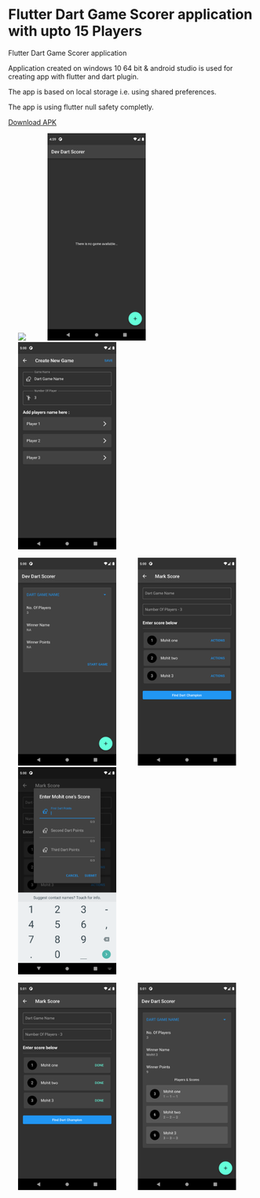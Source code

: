 # Flutter Dart Game Scorer application with upto 15 Players

Flutter Dart Game Scorer application

Application created on windows 10 64 bit & android studio is used for creating app with flutter and dart plugin.

The app is based on local storage i.e. using shared preferences.

The app is using flutter null safety completly.

[Download APK](https://github.com/mohitagrawal939/dart-game-scorer/blob/master/assets/app-release.apk)

<p float="left">
<img src="https://github.com/mohitagrawal939/dart-game-scorer/blob/master/assets/1.png" width="200" hspace="20">
<img src="https://github.com/mohitagrawal939/dart-game-scorer/blob/master/assets/2.png" width="200" hspace="20">
<img src="https://github.com/mohitagrawal939/dart-game-scorer/blob/master/assets/3.png" width="200" hspace="20">
</p>

<p float="left">
<img src="https://github.com/mohitagrawal939/dart-game-scorer/blob/master/assets/4.png" width="200" hspace="20">
<img src="https://github.com/mohitagrawal939/dart-game-scorer/blob/master/assets/5.png" width="200" hspace="20">
<img src="https://github.com/mohitagrawal939/dart-game-scorer/blob/master/assets/6.png" width="200" hspace="20">
</p>

<p float="left">
<img src="https://github.com/mohitagrawal939/dart-game-scorer/blob/master/assets/7.png" width="200" hspace="20">
<img src="https://github.com/mohitagrawal939/dart-game-scorer/blob/master/assets/8.png" width="200" hspace="20">
</p>
